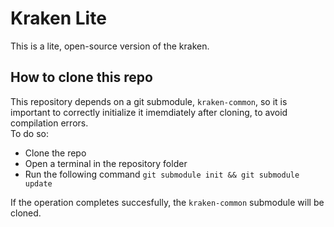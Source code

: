 # Kraken Lite
This is a lite, open-source version of the kraken.  

## How to clone this repo
This repository depends on a git submodule, `kraken-common`, so it is important to correctly initialize it imemdiately after cloning, to avoid compilation errors.  
To do so:
- Clone the repo
- Open a terminal in the repository folder
- Run the following command `git submodule init && git submodule update`

If the operation completes succesfully, the `kraken-common` submodule will be cloned.
